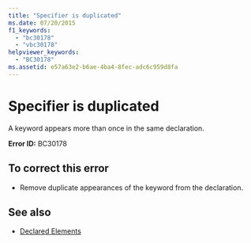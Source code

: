 ```yaml
---
title: "Specifier is duplicated"
ms.date: 07/20/2015
f1_keywords: 
  - "bc30178"
  - "vbc30178"
helpviewer_keywords: 
  - "BC30178"
ms.assetid: e57a63e2-b6ae-4ba4-8fec-adc6c959d8fa
---
```

# Specifier is duplicated
A keyword appears more than once in the same declaration.  
  
 **Error ID:** BC30178  
  
## To correct this error  
  
- Remove duplicate appearances of the keyword from the declaration.  
  
## See also

- [Declared Elements](../programming-guide/language-features/declared-elements/index.md)
